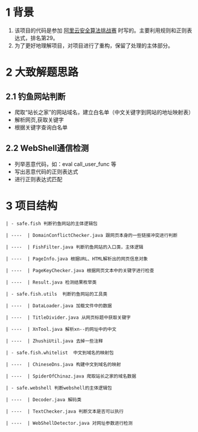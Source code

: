 # 1 背景
1. 该项目的代码是参加 
[阿里云安全算法挑战赛](https://tianchi.aliyun.com/competition/information.htm?raceId=231585) 时写的。主要利用规则和正则表达式，排名第29。
2. 为了更好地理解项目，对项目进行了重构，保留了处理的主体部分。

# 2 大致解题思路

## 2.1 钓鱼网站判断</h2>
* 爬取“站长之家”的网站域名，建立白名单（中文关键字到网站的地址映射表）<br>
* 解析网页,获取关键字<br>
* 根据关键字查询白名单<br>

## 2.2 WebShell通信检测</h2>
* 列举恶意代码，如：eval call_user_func 等<br>
* 写出恶意代码的正则表达式<br>
* 进行正则表达式匹配<br>


# 3 项目结构

```
| - safe.fish 判断钓鱼网站的主体逻辑包

| ----  | DomainConflictChecker.java 跟网页本身的一些链接冲突进行判断

| ----  | FishFilter.java 判断钓鱼网站的入口类，主体逻辑

| ----  | PageInfo.java 根据URL、HTML解析出的网页信息对象

| ----  | PageKeyChecker.java 根据网页文本中的关键字进行检查

| ----  | Result.java 检测结果枚举类

| - safe.fish.utils  判断钓鱼网站的工具类

| ----  | DataLoader.java 加载文件中的数据

| ----  | TitleDivider.java 从网页标题中获取关键字

| ----  | XnTool.java 解析xn--的网址中的中文

| ----  | ZhushiUtil.java 去掉一些注释

| - safe.fish.whitelist  中文到域名的映射包

| ----  | ChineseDns.java 构建中文到域名的映射

| ----  | SpiderOfChinaz.java 爬取站长之家的域名数据

| - safe.webshell 判断webshell的主体逻辑包

| ----  | Decoder.java 解码类

| ----  | TextChecker.java 判断文本是否可以执行

| ----  | WebShellDetector.java 对网址参数进行检测
```

